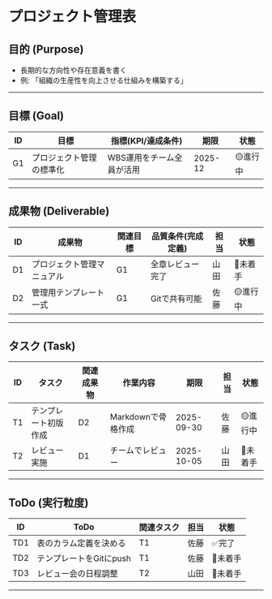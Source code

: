 # プロジェクト管理表

## 目的 (Purpose)
- 長期的な方向性や存在意義を書く
- 例: 「組織の生産性を向上させる仕組みを構築する」

---

## 目標 (Goal)
| ID   | 目標                     | 指標(KPI/達成条件)        | 期限    | 状態    |
| ---- | ------------------------ | ------------------------- | ------- | ------- |
| G1   | プロジェクト管理の標準化 | WBS運用をチーム全員が活用 | 2025-12 | 🟡進行中 |

---

## 成果物 (Deliverable)
| ID   | 成果物                     | 関連目標 | 品質条件(完成定義) | 担当 | 状態    |
| ---- | -------------------------- | -------- | ------------------ | ---- | ------- |
| D1   | プロジェクト管理マニュアル | G1       | 全章レビュー完了   | 山田 | 🔵未着手 |
| D2   | 管理用テンプレート一式     | G1       | Gitで共有可能      | 佐藤 | 🟡進行中 |

---

## タスク (Task)
| ID   | タスク               | 関連成果物 | 作業内容           | 期限       | 担当 | 状態    |
| ---- | -------------------- | ---------- | ------------------ | ---------- | ---- | ------- |
| T1   | テンプレート初版作成 | D2         | Markdownで骨格作成 | 2025-09-30 | 佐藤 | 🟡進行中 |
| T2   | レビュー実施         | D1         | チームでレビュー   | 2025-10-05 | 山田 | 🔵未着手 |

---

## ToDo (実行粒度)
| ID   | ToDo                    | 関連タスク | 担当 | 状態    |
| ---- | ----------------------- | ---------- | ---- | ------- |
| TD1  | 表のカラム定義を決める  | T1         | 佐藤 | ✅完了   |
| TD2  | テンプレートをGitにpush | T1         | 佐藤 | 🔵未着手 |
| TD3  | レビュー会の日程調整    | T2         | 山田 | 🔵未着手 |

---